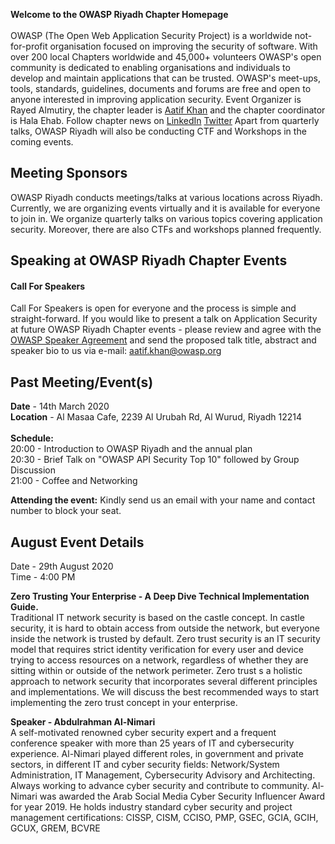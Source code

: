 

<b>Welcome to the OWASP Riyadh Chapter Homepage </b> <br/><br/>
OWASP (The Open Web Application Security Project) is a worldwide not-for-profit organisation focused on improving the security of software. With over 200 local Chapters worldwide and 45,000+ volunteers OWASP's open community is dedicated to enabling organisations and individuals to develop and maintain applications that can be trusted. OWASP's meet-ups, tools, standards, guidelines, documents and forums are free and open to anyone interested in improving application security. Event Organizer is Rayed Almutiry, the chapter leader is <a href="mailto:aatif.khan@owasp.org">Aatif Khan</a> and the chapter coordinator is Hala Ehab. Follow chapter news on [LinkedIn](https://www.linkedin.com/company/owasp-riyadh) <a href="https://twitter.com/owaspriyadh">Twitter</a> 
Apart from quarterly talks, OWASP Riyadh will also be conducting CTF and Workshops in the coming events.

Meeting Sponsors
----------------

OWASP Riyadh conducts meetings/talks at various locations across Riyadh. Currently, we are organizing events virtually and it is available for everyone to join in. We organize quarterly talks on various topics covering application security. Moreover, there are also CTFs and workshops planned frequently. 

Speaking at OWASP Riyadh Chapter Events
---------------------------------------

#### Call For Speakers

Call For Speakers is open for everyone and the process is simple and straight-forward. If you would like to present a talk on Application Security at future OWASP Riyadh Chapter events - please review and agree with the [OWASP Speaker Agreement](Speaker_Agreement "wikilink") and send the proposed talk title, abstract and speaker bio to us via e-mail: aatif.khan@owasp.org 

Past Meeting/Event(s)
---------------------

<b>Date</b> - 14th March 2020 <br /> 
<b>Location</b> - Al Masaa Cafe, 2239 Al Urubah Rd, Al Wurud, Riyadh 12214 <br /><br />
<b>Schedule:</b> <br />
20:00 - Introduction to OWASP Riyadh and the annual plan <br />
20:30 - Brief Talk on "OWASP API Security Top 10" followed by Group Discussion<br />
21:00 - Coffee and Networking <br />

<b>Attending the event:</b> Kindly send us an email with your name and contact number to block your seat. 

August Event Details
---------------------

Date - 29th August 2020 <br />
Time - 4:00 PM <br />

<b>Zero Trusting Your Enterprise - A Deep Dive Technical Implementation Guide.</b> <br />
Traditional IT network security is based on the castle concept. In castle security, it is hard to obtain access from outside the network, but everyone inside the network is trusted by default.
Zero trust security is an IT security model that requires strict identity verification for every user and device trying to access resources on a network, regardless of whether they are sitting within or outside of the network perimeter.
Zero trust s a holistic approach to network security that incorporates several different principles and implementations. We will discuss the best recommended ways to start implementing the zero trust concept in your enterprise.

<b>Speaker - Abdulrahman Al-Nimari </b><br/>
A self-motivated renowned cyber security expert and a frequent conference speaker with more than 25 years of IT and cybersecurity experience. Al-Nimari played different roles, in government and private sectors, in different IT and cyber
security fields: Network/System Administration, IT Management, Cybersecurity Advisory and Architecting. Always working to advance cyber security and contribute to community. Al-Nimari was awarded the Arab Social Media Cyber Security Influencer Award for year 2019. He holds industry standard cyber security and project management certifications:
CISSP, CISM, CCISO, PMP, GSEC, GCIA, GCIH, GCUX, GREM, BCVRE



